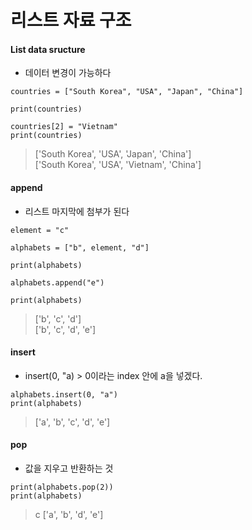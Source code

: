 리스트 자료 구조
===
#### List data sructure
+ 데이터 변경이 가능하다
```
countries = ["South Korea", "USA", "Japan", "China"]

print(countries)

countries[2] = "Vietnam"
print(countries)
```
>['South Korea', 'USA', 'Japan', 'China']   
>['South Korea', 'USA', 'Vietnam', 'China']

#### append
+ 리스트 마지막에 첨부가 된다

```
element = "c"

alphabets = ["b", element, "d"]

print(alphabets)

alphabets.append("e")

print(alphabets)
```
>['b', 'c', 'd']   
>['b', 'c', 'd', 'e']

#### insert
+ insert(0, "a) > 0이라는 index 안에 a을 넣겠다.
```
alphabets.insert(0, "a")
print(alphabets)
```
> ['a', 'b', 'c', 'd', 'e']

#### pop
+ 값을 지우고 반환하는 것
```
print(alphabets.pop(2))
print(alphabets)
```
> c
> ['a', 'b', 'd', 'e']
